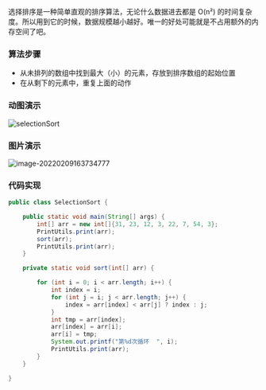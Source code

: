 选择排序是一种简单直观的排序算法，无论什么数据进去都是 O(n²) 的时间复杂度。所以用到它的时候，数据规模越小越好。唯一的好处可能就是不占用额外的内存空间了吧。

### 算法步骤

- 从未排列的数组中找到最大（小）的元素，存放到排序数组的起始位置
- 在从剩下的元素中，重复上面的动作

### 动图演示

![selectionSort](https://images-1258301517.cos.ap-nanjing.myqcloud.com/images/202202091636994.gif)

### 图片演示

![image-20220209163734777](https://images-1258301517.cos.ap-nanjing.myqcloud.com/images/202202091637805.png)

### 代码实现

```java
public class SelectionSort {

    public static void main(String[] args) {
        int[] arr = new int[]{31, 23, 12, 3, 22, 7, 54, 3};
        PrintUtils.print(arr);
        sort(arr);
        PrintUtils.print(arr);
    }

    private static void sort(int[] arr) {

        for (int i = 0; i < arr.length; i++) {
            int index = i;
            for (int j = i; j < arr.length; j++) {
                index = arr[index] < arr[j] ? index : j;
            }
            int tmp = arr[index];
            arr[index] = arr[i];
            arr[i] = tmp;
            System.out.printf("第%d次循环  ", i);
            PrintUtils.print(arr);
        }
    }

}
```